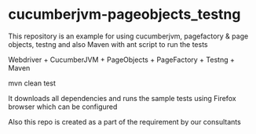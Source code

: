 cucumberjvm-pageobjects_testng
==============================

This repository is an example for using cucumberjvm, pagefactory &amp; page objects, testng and also Maven with ant script to run the tests

Webdriver  +  CucumberJVM   +  PageObjects   + PageFactory   +  Testng   + Maven

mvn clean test

It downloads all dependencies and runs the sample tests using Firefox browser which can be configured

Also this repo is created as a part of the requirement by our consultants
